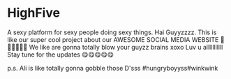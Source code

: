 # HighFive
A sexy platform for sexy people doing sexy things. 
Hai Guyyzzzz. This is like our super cool project about our AWESOME SOCIAL MEDIA WEBSITE 🤩🤩🤩🤩🤩🤩
We like are gonna totally blow your guyzz brains xoxo
Luv u alllllllllll
Stay tune for the updates 😋😋😋😋😋

p.s. Ali is like totally gonna gobble those D'sss #hungryboyyss#winkwink 
